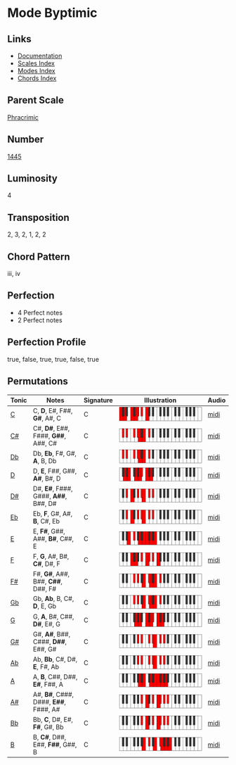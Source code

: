 # Mode Byptimic

## Links

- [Documentation](README.md)
- [Scales Index](Scales.md)
- [Modes Index](Modes.md)
- [Chords Index](Chords.md)

## Parent Scale

[Phracrimic](ScalePhracrimic.md)

## Number

[1445](https://ianring.com/musictheory/scales/1445)

## Luminosity

4

## Transposition

2, 3, 2, 1, 2, 2

## Chord Pattern

iii, iv

## Perfection

- 4 Perfect notes
- 2 Perfect notes

## Perfection Profile

true, false, true, true, false, true

## Permutations

| Tonic | Notes | Signature | Illustration | Audio |
|-------|-------|-----------|--------------|-------|
| [C](ModeCNaturalByptimic.md) | C, **D**, E#, F##, **G#**, A#, C | C | ![CNaturalByptimic](ModeCNaturalByptimic.png) | [midi](https://github.com/edipermadi/music/blob/main/docs/ModeCNaturalByptimic.mid?raw=true) |
| [C#](ModeCSharpByptimic.md) | C#, **D#**, E##, F###, **G##**, A##, C# | C | ![CSharpByptimic](ModeCSharpByptimic.png) | [midi](https://github.com/edipermadi/music/blob/main/docs/ModeCSharpByptimic.mid?raw=true) |
| [Db](ModeDFlatByptimic.md) | Db, **Eb**, F#, G#, **A**, B, Db | C | ![DFlatByptimic](ModeDFlatByptimic.png) | [midi](https://github.com/edipermadi/music/blob/main/docs/ModeDFlatByptimic.mid?raw=true) |
| [D](ModeDNaturalByptimic.md) | D, **E**, F##, G##, **A#**, B#, D | C | ![DNaturalByptimic](ModeDNaturalByptimic.png) | [midi](https://github.com/edipermadi/music/blob/main/docs/ModeDNaturalByptimic.mid?raw=true) |
| [D#](ModeDSharpByptimic.md) | D#, **E#**, F###, G###, **A##**, B##, D# | C | ![DSharpByptimic](ModeDSharpByptimic.png) | [midi](https://github.com/edipermadi/music/blob/main/docs/ModeDSharpByptimic.mid?raw=true) |
| [Eb](ModeEFlatByptimic.md) | Eb, **F**, G#, A#, **B**, C#, Eb | C | ![EFlatByptimic](ModeEFlatByptimic.png) | [midi](https://github.com/edipermadi/music/blob/main/docs/ModeEFlatByptimic.mid?raw=true) |
| [E](ModeENaturalByptimic.md) | E, **F#**, G##, A##, **B#**, C##, E | C | ![ENaturalByptimic](ModeENaturalByptimic.png) | [midi](https://github.com/edipermadi/music/blob/main/docs/ModeENaturalByptimic.mid?raw=true) |
| [F](ModeFNaturalByptimic.md) | F, **G**, A#, B#, **C#**, D#, F | C | ![FNaturalByptimic](ModeFNaturalByptimic.png) | [midi](https://github.com/edipermadi/music/blob/main/docs/ModeFNaturalByptimic.mid?raw=true) |
| [F#](ModeFSharpByptimic.md) | F#, **G#**, A##, B##, **C##**, D##, F# | C | ![FSharpByptimic](ModeFSharpByptimic.png) | [midi](https://github.com/edipermadi/music/blob/main/docs/ModeFSharpByptimic.mid?raw=true) |
| [Gb](ModeGFlatByptimic.md) | Gb, **Ab**, B, C#, **D**, E, Gb | C | ![GFlatByptimic](ModeGFlatByptimic.png) | [midi](https://github.com/edipermadi/music/blob/main/docs/ModeGFlatByptimic.mid?raw=true) |
| [G](ModeGNaturalByptimic.md) | G, **A**, B#, C##, **D#**, E#, G | C | ![GNaturalByptimic](ModeGNaturalByptimic.png) | [midi](https://github.com/edipermadi/music/blob/main/docs/ModeGNaturalByptimic.mid?raw=true) |
| [G#](ModeGSharpByptimic.md) | G#, **A#**, B##, C###, **D##**, E##, G# | C | ![GSharpByptimic](ModeGSharpByptimic.png) | [midi](https://github.com/edipermadi/music/blob/main/docs/ModeGSharpByptimic.mid?raw=true) |
| [Ab](ModeAFlatByptimic.md) | Ab, **Bb**, C#, D#, **E**, F#, Ab | C | ![AFlatByptimic](ModeAFlatByptimic.png) | [midi](https://github.com/edipermadi/music/blob/main/docs/ModeAFlatByptimic.mid?raw=true) |
| [A](ModeANaturalByptimic.md) | A, **B**, C##, D##, **E#**, F##, A | C | ![ANaturalByptimic](ModeANaturalByptimic.png) | [midi](https://github.com/edipermadi/music/blob/main/docs/ModeANaturalByptimic.mid?raw=true) |
| [A#](ModeASharpByptimic.md) | A#, **B#**, C###, D###, **E##**, F###, A# | C | ![ASharpByptimic](ModeASharpByptimic.png) | [midi](https://github.com/edipermadi/music/blob/main/docs/ModeASharpByptimic.mid?raw=true) |
| [Bb](ModeBFlatByptimic.md) | Bb, **C**, D#, E#, **F#**, G#, Bb | C | ![BFlatByptimic](ModeBFlatByptimic.png) | [midi](https://github.com/edipermadi/music/blob/main/docs/ModeBFlatByptimic.mid?raw=true) |
| [B](ModeBNaturalByptimic.md) | B, **C#**, D##, E##, **F##**, G##, B | C | ![BNaturalByptimic](ModeBNaturalByptimic.png) | [midi](https://github.com/edipermadi/music/blob/main/docs/ModeBNaturalByptimic.mid?raw=true) |
